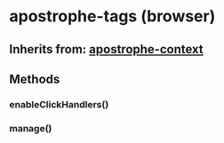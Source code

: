 # apostrophe-tags (browser)
## Inherits from: [apostrophe-context](../apostrophe-utils/browser-apostrophe-context.md)

## Methods
### enableClickHandlers()

### manage()


